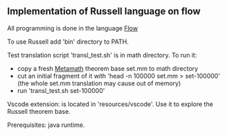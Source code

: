 Implementation of Russell language on flow
------------------------------------------

All programming is done in the language  [Flow](https://github.com/area9innovation/flow9)

To use Russell add 'bin' directory to PATH.

Test translation script 'transl_test.sh' is in math directory. 
To run it:
 - copy a fresh [Metamath](http://metamath.org/) theorem base set.mm to math directory
 - cut an initial fragment of it with 'head -n 100000 set.mm > set-100000' (the whole set.mm translation may cause out of memory)
 - run 'transl_test.sh set-100000'

Vscode extension: is located in 'resources/vscode'. Use it to explore the Russell theorem base.

Prerequisites: java runtime.